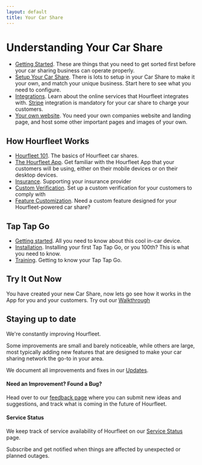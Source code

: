 ```yaml
---
layout: default
title: Your Car Share
---
```


# Understanding Your Car Share

* [Getting Started](stepbystep.html). These are things that you need to get sorted first before your car sharing business can operate properly.
* [Setup Your Car Share](configure.html). There is lots to setup in your Car Share to make it your own, and match your unique business. Start here to see what you need to configure.
* [Integrations](integrations.html). Learn about the online services that Hourfleet integrates with. [Stripe](http://stripe.com) integration is mandatory for your car share to charge your customers. 
* [Your own website](yoursite.html). You need your own companies website and landing page, and host some other important pages and images of your own.

## How Hourfleet Works

* [Hourfleet 101](howitworks.html). The basics of Hourfleet car shares.
* [The Hourfleet App](app.html). Get familiar with the Hourfleet App that your customers will be using, either on their mobile devices or on their desktop devices.  
* [Insurance](insurance.html). Supporting your insurance provider
* [Custom Verification](customverification.html). Set up a custom verification for your customers to comply with  
* [Feature Customization](featurecustomization.html). Need a custom feature designed for your Hourfleet-powered car share?  

## Tap Tap Go
* [Getting started](carkit.html). All you need to know about this cool in-car device.  
* [Installation](carkit-installation.html). Installing your first Tap Tap Go, or you 100th? This is what you need to know.  
* [Training](carkit-training.html). Getting to know your Tap Tap Go.  


## Try It Out Now

You have created your new Car Share, now lets go see how it works in the App for you and your customers. Try out our [Walkthrough](tryout.html) 



## Staying up to date

We're constantly improving Hourfleet. 

Some improvements are small and barely noticeable, while others are large, most typically adding new features that are designed to make your car sharing network the go-to in your area. 

We document all improvements and fixes in our [Updates](http://feedback.hourfleet.com/changelog).

#### Need an Improvement? Found a Bug?

Head over to our [feedback page](http://feedback.hourfleet.com) where you can submit new ideas and suggestions, and track what is coming in the future of Hourfleet.

#### Service Status

We keep track of service availability of Hourfleet on our [Service Status](http://status.hourfleet.com) page. 

Subscribe and get notified when things are affected by unexpected or planned outages.

